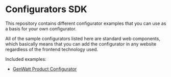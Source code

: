# Configurators SDK

This repository contains different configurator examples that you can use as a basis for your own configurator.

All of the sample configurators listed here are standard web components, which basically means that you can add the configurator in any website regardless of the frontend technology used.

Included examples:
- [GenWatt Product Configurator](gen-watt)
